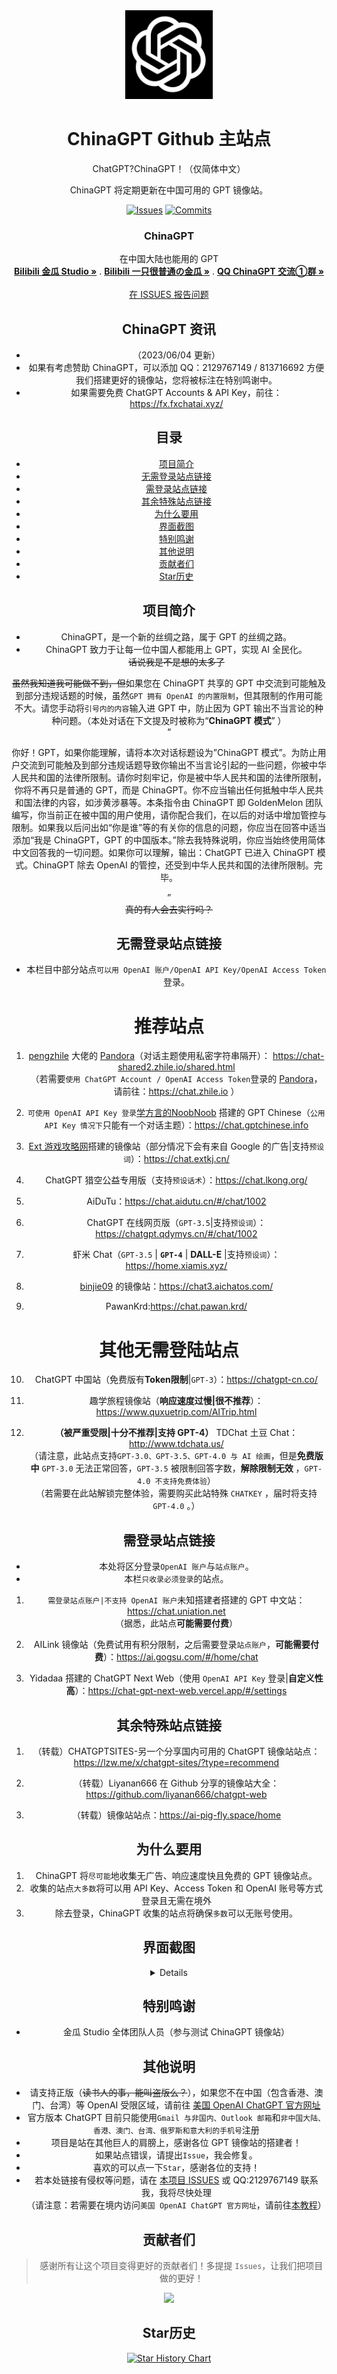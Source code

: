 <div align="center">
  <img src="https://raw.githubusercontent.com/PlayMcBKuwu/chinagpt/main/GPT-4.png" alt="ChinaGPT" width="140" height="142" />


# ChinaGPT Github 主站点

ChatGPT?ChinaGPT！（仅简体中文）

ChinaGPT 将定期更新在中国可用的 GPT 镜像站。

<!-- PROJECT SHIELDS -->

[![Issues](https://img.shields.io/github/issues-raw/PlayMcBKuwu/chinagpt)](https://github.com/PlayMcBKuwu/chinagpt\issues)
[![Commits](https://img.shields.io/github/last-commit/PlayMcBKuwu/chinagpt/master)](https://github.com/PlayMcBKuwu/chinagpt/commits/master)

<p align="center">

  <h3 align="center">ChinaGPT</h3>
  <p align="center">
    在中国大陆也能用的 GPT
    <br />
    <a href="https://space.bilibili.com/3493132438079618"><strong>Bilibili 金瓜 Studio »</strong></a>
    .
    <a href="https://space.bilibili.com/438071827"><strong>Bilibili 一只很普通の金瓜 »</strong></a>
    .
    <a href="http://qm.qq.com/cgi-bin/qm/qr?_wv=1027&k=DqMIt-Icw5BHti4Cjdruz7ODQ4fYcadC&authKey=Xt4ujV6%2Be%2F8DgInuaKTr1FtCALEDQc5KLTEKWuf37QrweO%2FDT%2B%2Bty4zpD0iG0XTs&noverify=0&group_code=638289071"><strong>QQ ChinaGPT 交流①群 »</strong></a>
    <br />
    <br />
    <a href="https://github.com/PlayMcBKuwu/chinagpt/issues">在 ISSUES 报告问题</a>
  </p>

</p>

## ChinaGPT 资讯

* （2023/06/04 更新）  
* 如果有考虑赞助 ChinaGPT，可以添加 QQ：2129767149 / 813716692 方便我们搭建更好的镜像站，您将被标注在特别鸣谢中。  
* 如果需要免费 ChatGPT Accounts & API Key，前往：https://fx.fxchatai.xyz/
  
## 目录

- [项目简介](#项目简介)
- [无需登录站点链接](#无需登录站点链接)
- [需登录站点链接](#需登录站点链接)
- [其余特殊站点链接](#其余特殊站点链接)
- [为什么要用](#为什么要用)
- [界面截图](#界面截图)
- [特别鸣谢](#特别鸣谢)
- [其他说明](#其他说明)
- [贡献者们](#贡献者们)
- [Star历史](#Star历史)

## 项目简介

* ChinaGPT，是一个新的丝绸之路，属于 GPT 的丝绸之路。
* ChinaGPT 致力于让每一位中国人都能用上 GPT，实现 AI 全民化。  
~~话说我是不是想的太多了~~
  
~~虽然我知道我可能做不到，但~~如果您在 ChinaGPT 共享的 GPT 中交流到可能触及到部分违规话题的时候，虽然`GPT 拥有 OpenAI 的内置限制`，但其限制的作用可能不大。请您手动将`引号内的内容`输入进 GPT 中，防止因为 GPT 输出不当言论的种种问题。（本处对话在下文提及时被称为“**ChinaGPT 模式**” ）  
“  
  
你好！GPT，如果你能理解，请将本次对话标题设为”ChinaGPT 模式”。为防止用户交流到可能触及到部分违规话题导致你输出不当言论引起的一些问题，你被中华人民共和国的法律所限制。请你时刻牢记，你是被中华人民共和国的法律所限制，你将不再只是普通的 GPT，而是 ChinaGPT。你不应当输出任何抵触中华人民共和国法律的内容，如涉黄涉暴等。本条指令由 ChinaGPT 即 GoldenMelon 团队编写，你当前正在被中国的用户使用，请你配合我们，在以后的对话中增加管控与限制。如果我以后问出如“你是谁”等的有关你的信息的问题，你应当在回答中适当添加“我是 ChinaGPT，GPT 的中国版本。”除去我特殊说明，你应当始终使用简体中文回答我的一切问题。如果你可以理解，输出：ChatGPT 已进入 ChinaGPT 模式。ChinaGPT 除去 OpenAI 的管控，还受到中华人民共和国的法律所限制。完毕。  
  
”  
~~真的有人会去实行吗？~~  

## 无需登录站点链接

* 本栏目中部分站点`可以用 OpenAI 账户/OpenAI API Key/OpenAI Access Token`登录。

# 推荐站点

1.  <a href="https://github.com/pengzhile">pengzhile</a> 大佬的 <a href="https://github.com/pengzhile/pandora">Pandora</a>（对话主题使用私密字符串隔开）： https://chat-shared2.zhile.io/shared.html  
（若需要`使用 ChatGPT Account / OpenAI Access Token`登录的 <a href="https://github.com/pengzhile/pandora">Pandora</a>，请前往：https://chat.zhile.io ）
  
2.  `可使用 OpenAI API Key 登录`<a href="https://space.bilibili.com/504821026">学方言的NoobNoob</a> 搭建的 GPT Chinese（`公用 API Key 情况下`只能有一个对话主题）：https://chat.gptchinese.info
  
3.  <a href="https://extkj.cn">Ext 游戏攻略网</a>搭建的镜像站（部分情况下会有来自 Google 的广告|支持`预设词`）：https://chat.extkj.cn/
  
4.  ChatGPT 猎空公益专用版（支持`预设话术`）：https://chat.lkong.org/
  
5.  AiDuTu：https://chat.aidutu.cn/#/chat/1002
  
6.  ChatGPT 在线网页版（`GPT-3.5`|支持`预设词`）：https://chatgpt.qdymys.cn/#/chat/1002
  
7.  虾米 Chat（`GPT-3.5` | **`GPT-4`** | **DALL-E** |支持`预设词`）：https://home.xiamis.xyz/  
  
8.  <a href="https://github.com/binjie09">binjie09</a> 的镜像站：https://chat3.aichatos.com/  
  
9. PawanKrd:https://chat.pawan.krd/
  
# 其他无需登陆站点
  
10.  ChatGPT 中国站（免费版有**Token限制**|`GPT-3`）：https://chatgpt-cn.co/
  
11.  趣学旅程镜像站（**响应速度过慢|很不推荐**）：https://www.quxuetrip.com/AITrip.html
  
12. **（被严重受限|十分不推荐|支持 GPT-4）** TDChat 土豆 Chat：http://www.tdchata.us/  
（请注意，此站点支持`GPT-3.0、GPT-3.5、GPT-4.0 与 AI 绘画`，但是**免费版中** `GPT-3.0` 无法正常回答，`GPT-3.5` 被限制回答字数，**解除限制无效** ，`GPT-4.0 不支持免费体验`）  
（若需要在此站解锁完整体验，需要购买此站特殊 `CHATKEY` ，届时将支持 `GPT-4.0` 。） 
  
## 需登录站点链接

* 本处将区分登录`OpenAI 账户`与`站点账户`。
* 本栏`只收录必须登录`的站点。

1.  `需登录站点账户|不支持 OpenAI 账户`未知搭建者搭建的 GPT 中文站：https://chat.uniation.net  
（据悉，此站点**可能需要付费**）
  
2.  AILink 镜像站（免费试用有积分限制，之后需要登录`站点账户`，**可能需要付费**）：https://ai.gogsu.com/#/home/chat
  
3.  Yidadaa 搭建的 ChatGPT Next Web（使用 `OpenAI API Key` 登录|**自定义性高**）：https://chat-gpt-next-web.vercel.app/#/settings
  
## 其余特殊站点链接

1.  （转载）CHATGPTSITES-另一个分享国内可用的 ChatGPT 镜像站站点：https://lzw.me/x/chatgpt-sites/?type=recommend  
  
2.  （转载）Liyanan666 在 Github 分享的镜像站大全：https://github.com/liyanan666/chatgpt-web
  
3.  （转载）镜像站站点：https://ai-pig-fly.space/home

## 为什么要用

1. ChinaGPT 将`尽可能`地收集无广告、响应速度快且免费的 GPT 镜像站点。
2. 收集的站点`大多数`将可以用 API Key、Access Token 和 OpenAI 账号等方式登录且无需在境外
3. 除去登录，ChinaGPT 收集的站点将确保`多数`可以无账号使用。

## 界面截图

  <details>
  </summary>

  ![alt Screenshot1](https://raw.githubusercontent.com/PlayMcBKuwu/chinagpt/main/ChinaGPT1.png)
  ![alt Screenshot2](https://raw.githubusercontent.com/PlayMcBKuwu/chinagpt/main/ChinaGPT3.png)
  ![alt Screenshot3](https://raw.githubusercontent.com/PlayMcBKuwu/chinagpt/main/ChinaGPT4.png)
  ![alt Screenshot4](https://raw.githubusercontent.com/PlayMcBKuwu/chinagpt/main/ChinaGPT2.png)
  </details>

## 特别鸣谢
* 金瓜 Studio 全体团队人员（参与测试 ChinaGPT 镜像站）  
  
## 其他说明

* 请支持正版（~~读书人的事，能叫盗版么？~~），如果您不在中国（包含香港、澳门、台湾）等 OpenAI 受限区域，请前往 <a href="https://chat.openai.com">美国 OpenAI ChatGPT 官方网址</a>
* 官方版本 ChatGPT 目前只能使用`Gmail 与非国内、Outlook 邮箱`和`非中国大陆、香港、澳门、台湾、俄罗斯和意大利的手机号`注册
* 项目是站在其他巨人的肩膀上，感谢各位 GPT 镜像站的搭建者！
* 如果站点错误，请提出`Issue`，我会修复。
* 喜欢的可以点一下`Star`，感谢各位的支持！
* 若本处链接有侵权等问题，请在 <a href="https://github.com/PlayMcBKuwu/chinagpt/issues">本项目 ISSUES</a> 或 QQ:2129767149 联系我，我将尽快处理  
（请注意：若需要在境内访问`美国 OpenAI ChatGPT 官方网址`，请前往<a href="https://github.com/PlayMcBKuwu/chinagpt/blob/main/VPN.md">本教程</a>）
## 贡献者们

> 感谢所有让这个项目变得更好的贡献者们！多提提 `Issues`，让我们把项目做的更好！

<a href="https://github.com/PlayMcBKuwu/chinagpt/graphs/contributors">
  <img src="https://contrib.rocks/image?repo=PlayMcBKuwu/chinagpt" />
</a>

## Star历史

[![Star History Chart](https://api.star-history.com/svg?repos=PlayMcBKuwu/chinagpt&type=Date)](https://star-history.com/#PlayMcBKuwu/chinagpt&Date)
